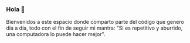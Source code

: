 ### Hola  👋
Bienvenidos a este espacio donde comparto parte del código que genero día a día, todo con el fin de seguir mi mantra: "Si es repetitivo y aburrido, una computadora lo puede hacer mejor".
<!--
**carloskl12/carloskl12** is a ✨ _special_ ✨ repository because its `README.md` (this file) appears on your GitHub profile.

Here are some ideas to get you started:

- 🔭 I’m currently working on ...
- 🌱 I’m currently learning ...
- 👯 I’m looking to collaborate on ...
- 🤔 I’m looking for help with ...
- 💬 Ask me about ...
- 📫 How to reach me: ...
- 😄 Pronouns: ...
- ⚡ Fun fact: ...
-->
